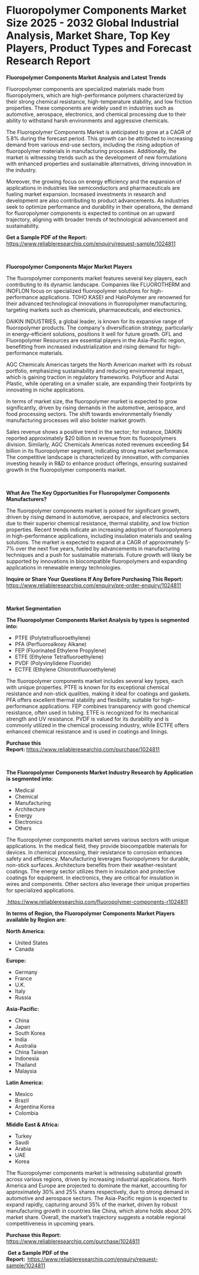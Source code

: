 <p><h1>Fluoropolymer Components Market Size 2025 - 2032 Global Industrial Analysis, Market Share, Top Key Players, Product Types and Forecast Research Report</h1></p><p><strong>Fluoropolymer Components Market Analysis and Latest Trends</strong></p>
<p><p>Fluoropolymer components are specialized materials made from fluoropolymers, which are high-performance polymers characterized by their strong chemical resistance, high-temperature stability, and low friction properties. These components are widely used in industries such as automotive, aerospace, electronics, and chemical processing due to their ability to withstand harsh environments and aggressive chemicals.</p><p>The Fluoropolymer Components Market is anticipated to grow at a CAGR of 5.8% during the forecast period. This growth can be attributed to increasing demand from various end-use sectors, including the rising adoption of fluoropolymer materials in manufacturing processes. Additionally, the market is witnessing trends such as the development of new formulations with enhanced properties and sustainable alternatives, driving innovation in the industry.</p><p>Moreover, the growing focus on energy efficiency and the expansion of applications in industries like semiconductors and pharmaceuticals are fueling market expansion. Increased investments in research and development are also contributing to product advancements. As industries seek to optimize performance and durability in their operations, the demand for fluoropolymer components is expected to continue on an upward trajectory, aligning with broader trends of technological advancement and sustainability.</p></p>
<p><strong>Get a Sample PDF of the Report:&nbsp;</strong> <a href="https://www.reliableresearchiq.com/enquiry/request-sample/1024811?utm_campaign=3555&utm_medium=2&utm_source=Github&utm_content=ia&utm_term=18042025&utm_id=fluoropolymer-components">https://www.reliableresearchiq.com/enquiry/request-sample/1024811</a></p>
<p>&nbsp;</p>
<p><strong>Fluoropolymer Components Major Market Players</strong></p>
<p><p>The fluoropolymer components market features several key players, each contributing to its dynamic landscape. Companies like FLUOROTHERM and INOFLON focus on specialized fluoropolymer solutions for high-performance applications. TOHO KASEI and HaloPolymer are renowned for their advanced technological innovations in fluoropolymer manufacturing, targeting markets such as chemicals, pharmaceuticals, and electronics.</p><p>DAIKIN INDUSTRIES, a global leader, is known for its expansive range of fluoropolymer products. The company's diversification strategy, particularly in energy-efficient solutions, positions it well for future growth. GFL and Fluoropolymer Resources are essential players in the Asia-Pacific region, benefitting from increased industrialization and rising demand for high-performance materials.</p><p>AGC Chemicals Americas targets the North American market with its robust portfolio, emphasizing sustainability and reducing environmental impact, which is gaining traction in regulatory frameworks. Polyfluor and Autai Plastic, while operating on a smaller scale, are expanding their footprints by innovating in niche applications.</p><p>In terms of market size, the fluoropolymer market is expected to grow significantly, driven by rising demands in the automotive, aerospace, and food processing sectors. The shift towards environmentally friendly manufacturing processes will also bolster market growth.</p><p>Sales revenue shows a positive trend in the sector; for instance, DAIKIN reported approximately $20 billion in revenue from its fluoropolymers division. Similarly, AGC Chemicals Americas noted revenues exceeding $4 billion in its fluoropolymer segment, indicating strong market performance. The competitive landscape is characterized by innovation, with companies investing heavily in R&D to enhance product offerings, ensuring sustained growth in the fluoropolymer components market.</p></p>
<p>&nbsp;</p>
<p><strong>What Are The Key Opportunities For Fluoropolymer Components Manufacturers?</strong></p>
<p><p>The fluoropolymer components market is poised for significant growth, driven by rising demand in automotive, aerospace, and electronics sectors due to their superior chemical resistance, thermal stability, and low friction properties. Recent trends indicate an increasing adoption of fluoropolymers in high-performance applications, including insulation materials and sealing solutions. The market is expected to expand at a CAGR of approximately 5-7% over the next five years, fueled by advancements in manufacturing techniques and a push for sustainable materials. Future growth will likely be supported by innovations in biocompatible fluoropolymers and expanding applications in renewable energy technologies.</p></p>
<p><strong>Inquire or Share Your Questions If Any Before Purchasing This Report:</strong> <a href="https://www.reliableresearchiq.com/enquiry/pre-order-enquiry/1024811?utm_campaign=3555&utm_medium=2&utm_source=Github&utm_content=ia&utm_term=18042025&utm_id=fluoropolymer-components">https://www.reliableresearchiq.com/enquiry/pre-order-enquiry/1024811</a></p>
<p>&nbsp;</p>
<p><strong>Market Segmentation</strong></p>
<p><strong>The Fluoropolymer Components Market Analysis by types is segmented into:</strong></p>
<p><ul><li>PTFE (Polytetrafluoroethylene)</li><li>PFA (Perfluoroalkoxy Alkane)</li><li>FEP (Fluorinated Ethylene Propylene)</li><li>ETFE (Ethylene Tetrafluoroethylene)</li><li>PVDF (Polyvinylidene Fluoride)</li><li>ECTFE (Ethylene Chlorotrifluoroethylene)</li></ul></p>
<p><p>The fluoropolymer components market includes several key types, each with unique properties. PTFE is known for its exceptional chemical resistance and non-stick qualities, making it ideal for coatings and gaskets. PFA offers excellent thermal stability and flexibility, suitable for high-performance applications. FEP combines transparency with good chemical resistance, often used in tubing. ETFE is recognized for its mechanical strength and UV resistance. PVDF is valued for its durability and is commonly utilized in the chemical processing industry, while ECTFE offers enhanced chemical resistance and is used in coatings and linings.</p></p>
<p><strong>Purchase this Report:&nbsp;</strong><a href="https://www.reliableresearchiq.com/purchase/1024811?utm_campaign=3555&utm_medium=2&utm_source=Github&utm_content=ia&utm_term=18042025&utm_id=fluoropolymer-components">https://www.reliableresearchiq.com/purchase/1024811</a></p>
<p>&nbsp;</p>
<p><strong>The Fluoropolymer Components Market Industry Research by Application is segmented into:</strong></p>
<p><ul><li>Medical</li><li>Chemical</li><li>Manufacturing</li><li>Architecture</li><li>Energy</li><li>Electronics</li><li>Others</li></ul></p>
<p><p>The fluoropolymer components market serves various sectors with unique applications. In the medical field, they provide biocompatible materials for devices. In chemical processing, their resistance to corrosion enhances safety and efficiency. Manufacturing leverages fluoropolymers for durable, non-stick surfaces. Architecture benefits from their weather-resistant coatings. The energy sector utilizes them in insulation and protective coatings for equipment. In electronics, they are critical for insulation in wires and components. Other sectors also leverage their unique properties for specialized applications.</p></p>
<p><a href="https://www.reliableresearchiq.com/fluoropolymer-components-r1024811?utm_campaign=3555&utm_medium=2&utm_source=Github&utm_content=ia&utm_term=18042025&utm_id=fluoropolymer-components">&nbsp;https://www.reliableresearchiq.com/fluoropolymer-components-r1024811</a></p>
<p><strong>In terms of Region, the Fluoropolymer Components Market Players available by Region are:</strong></p>
<p>
    <p> <strong> North America: </strong>
        <ul>
            <li>United States</li>
            <li>Canada</li>
        </ul>
        </p> 
    <p> <strong> Europe: </strong>
        <ul>
            <li>Germany</li>
            <li>France</li>
            <li>U.K.</li>
            <li>Italy</li>
            <li>Russia</li>
        </ul>
        </p> 
    <p> <strong> Asia-Pacific: </strong>
        <ul>
            <li>China</li>
            <li>Japan</li>
            <li>South Korea</li>
            <li>India</li>
            <li>Australia</li>
            <li>China Taiwan</li>
            <li>Indonesia</li>
            <li>Thailand</li>
            <li>Malaysia</li>
        </ul>
        </p> 
    <p> <strong> Latin America: </strong>
        <ul>
            <li>Mexico</li>
            <li>Brazil</li>
            <li>Argentina Korea</li>
            <li>Colombia</li>
        </ul>
        </p> 
    <p> <strong> Middle East & Africa: </strong>
        <ul>
            <li>Turkey</li>
            <li>Saudi</li>
            <li>Arabia</li>
            <li>UAE</li>
            <li>Korea</li>
        </ul>
    </p>
    </p>
<p><p>The fluoropolymer components market is witnessing substantial growth across various regions, driven by increasing industrial applications. North America and Europe are projected to dominate the market, accounting for approximately 30% and 25% shares respectively, due to strong demand in automotive and aerospace sectors. The Asia-Pacific region is expected to expand rapidly, capturing around 35% of the market, driven by robust manufacturing growth in countries like China, which alone holds about 20% market share. Overall, the market’s trajectory suggests a notable regional competitiveness in upcoming years.</p></p>
<p><strong>Purchase this Report: </strong><a href="https://www.reliableresearchiq.com/purchase/1024811?utm_campaign=3555&utm_medium=2&utm_source=Github&utm_content=ia&utm_term=18042025&utm_id=fluoropolymer-components">https://www.reliableresearchiq.com/purchase/1024811</a></p>
<p>&nbsp;<strong>Get a Sample PDF of the Report:&nbsp;&nbsp;</strong><a href="https://www.reliableresearchiq.com/enquiry/request-sample/1024811?utm_campaign=3555&utm_medium=2&utm_source=Github&utm_content=ia&utm_term=18042025&utm_id=fluoropolymer-components">https://www.reliableresearchiq.com/enquiry/request-sample/1024811</a></p>
<p><strong></strong></p>
<p><p></p><p></p><p></p></p>